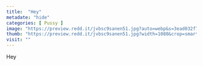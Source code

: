 ```yaml
---
title:  "Hey"
metadate: "hide"
categories: [ Pussy ]
image: "https://preview.redd.it/jvbsc9sanen51.jpg?auto=webp&s=3ead032f77083824e3bb293394ca3fb6062d917a"
thumb: "https://preview.redd.it/jvbsc9sanen51.jpg?width=1080&crop=smart&auto=webp&s=025ef2e407192454d4b153da4078eac772992df7"
visit: ""
---
```

Hey
